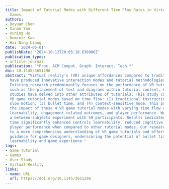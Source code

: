 ```yaml
---
title: Impact of Tutorial Modes with Different Time Flow Rates in Virtual Reality
  Games
authors:
- Boyuan Chen
- Xinan Yan
- Xuning Hu
- Dominic Kao
- Hai-Ning Liang
date: '2024-05-01'
publishDate: '2024-10-12T20:05:18.638906Z'
publication_types:
- article-journal
publication: '*Proc. ACM Comput. Graph. Interact. Tech.*'
doi: 10.1145/3651296
abstract: "Virtual reality's (VR) unique affordances compared to traditional media
  have produced innovative interaction modes and tutorial methodologies in VR games.
  Existing research predominantly focuses on the performance of VR tutorial modes,
  such as the placement of text and diagrams within tutorial content. However, few
  studies have delved into other attributes of tutorials. This study categorizes 4
  VR game tutorial modes based on time flow: (1) traditional instruction screen, (2)
  slow motion, (3) bullet time, and (4) context-sensitive mode. This paper evaluates
  the impact of these 4 VR game tutorial modes with varying time flow rates on controls
  learnability, engagement-related outcomes, and player performance. We conducted
  a between-subjects experiment with 59 participants. Results indicated that bullet
  time significantly enhanced controls learnability, reduced cognitive load, and improved
  player performance when compared to other tutorial modes. Our research contributes
  to a more comprehensive understanding of VR game tutorials and offers practical
  guidance for game designers, underscoring the potential of bullet time to enhance
  learnability and game experience."
tags:
- Game Tutorial
- Games
- User Study
- Virtual Reality
links:
- name: URL
  url: https://doi.org/10.1145/3651296
---
```

